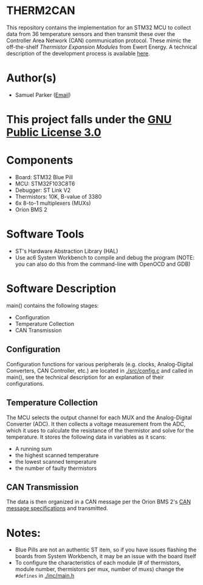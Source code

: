 # THERM2CAN
This repository contains the implementation for an STM32 MCU to collect data from 36 temperature sensors and then transmit these over the Controller Area Network (CAN) communication protocol.
These mimic the off-the-shelf *Thermistor Expansion Modules* from Ewert Energy. 
A technical description of the development process is available [here](https://pdxscholar.library.pdx.edu/honorstheses/1150/). 

# Author(s)
- Samuel Parker ([Email](samuel.j.parker@outlook.com))

# This project falls under the [GNU Public License 3.0](./LICENSE)

# Components
- Board: STM32 Blue Pill
- MCU: STM32F103C8T6
- Debugger: ST Link V2
- Thermistors: 10K, B-value of 3380
- 6x 8-to-1 multiplexers (MUXs)
- Orion BMS 2

# Software Tools

- ST's Hardware Abstraction Library (HAL)
- Use ac6 System Workbench to compile and debug the program (NOTE: you can also do this from the command-line with OpenOCD and GDB)

# Software Description

main() contains the following stages:
- Configuration
- Temperature Collection 
- CAN Transmission

## Configuration

Configuration functions for various peripherals (e.g. clocks, Analog-Digital Converters, CAN Controller, etc.) are located in [./src/config.c](./src/config.c) and called in main(), see the technical description for an explanation of their configurations. 

## Temperature Collection

The MCU selects the output channel for each MUX and the Analog-Digital Converter (ADC). It then collects a voltage measurement from the ADC, which it uses to calculate the resistance of the thermistor and solve for the temperature. 
It stores the following data in variables as it scans:
- A running sum
- the highest scanned temperature
- the lowest scanned temperature
- the number of faulty thermistors

## CAN Transmission
The data is then organized in a CAN message per the Orion BMS 2's [CAN message specifications](https://www.orionbms.com/downloads/misc/thermistor_module_canbus.pdf) and transmitted. 

# Notes: 
- Blue Pills are not an authentic ST item, so if you have issues flashing the boards from System Workbench, it may be an issue with the board itself
- To configure the characteristics of each module (# of thermistors, module number, thermistors per mux, number of muxs) change the `#defines` in [./inc/main.h](./inc/main.h)

